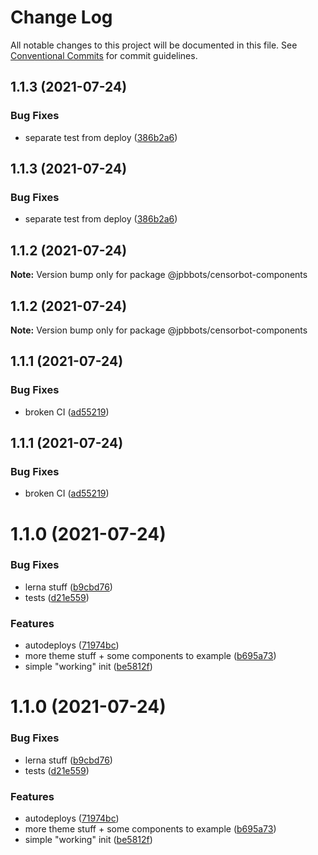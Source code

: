 # Change Log

All notable changes to this project will be documented in this file.
See [Conventional Commits](https://conventionalcommits.org) for commit guidelines.

## 1.1.3 (2021-07-24)


### Bug Fixes

* separate test from deploy ([386b2a6](https://github.com/JPBBots/censorbot-components/commit/386b2a67ca7d5ab29fce74e26abf8ce4a4e44192))





## 1.1.3 (2021-07-24)


### Bug Fixes

* separate test from deploy ([386b2a6](https://github.com/JPBBots/censorbot-components/commit/386b2a67ca7d5ab29fce74e26abf8ce4a4e44192))





## 1.1.2 (2021-07-24)

**Note:** Version bump only for package @jpbbots/censorbot-components





## 1.1.2 (2021-07-24)

**Note:** Version bump only for package @jpbbots/censorbot-components





## 1.1.1 (2021-07-24)


### Bug Fixes

* broken CI ([ad55219](https://github.com/JPBBots/censorbot-components/commit/ad552199c655970fa9b5c69aa016359a6bef6939))





## 1.1.1 (2021-07-24)


### Bug Fixes

* broken CI ([ad55219](https://github.com/JPBBots/censorbot-components/commit/ad552199c655970fa9b5c69aa016359a6bef6939))





# 1.1.0 (2021-07-24)


### Bug Fixes

* lerna stuff ([b9cbd76](https://github.com/JPBBots/censorbot-components/commit/b9cbd76d047c236e371c3d7e45e6c2f6e3b38e4a))
* tests ([d21e559](https://github.com/JPBBots/censorbot-components/commit/d21e55977a9e35df3a3f3aa182f1a15726f43149))


### Features

* autodeploys ([71974bc](https://github.com/JPBBots/censorbot-components/commit/71974bc5abdd294bc451aca81486ee1badd2f41c))
* more theme stuff + some components to example ([b695a73](https://github.com/JPBBots/censorbot-components/commit/b695a736ebdb01b615a77ad62f7fa055876fe34e))
* simple "working" init ([be5812f](https://github.com/JPBBots/censorbot-components/commit/be5812f22b312e352403a4ef90e3100290ddba23))





# 1.1.0 (2021-07-24)


### Bug Fixes

* lerna stuff ([b9cbd76](https://github.com/JPBBots/censorbot-components/commit/b9cbd76d047c236e371c3d7e45e6c2f6e3b38e4a))
* tests ([d21e559](https://github.com/JPBBots/censorbot-components/commit/d21e55977a9e35df3a3f3aa182f1a15726f43149))


### Features

* autodeploys ([71974bc](https://github.com/JPBBots/censorbot-components/commit/71974bc5abdd294bc451aca81486ee1badd2f41c))
* more theme stuff + some components to example ([b695a73](https://github.com/JPBBots/censorbot-components/commit/b695a736ebdb01b615a77ad62f7fa055876fe34e))
* simple "working" init ([be5812f](https://github.com/JPBBots/censorbot-components/commit/be5812f22b312e352403a4ef90e3100290ddba23))
